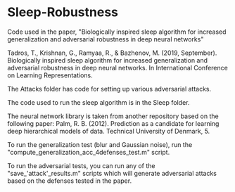 # Sleep-Robustness

Code used in the paper, "Biologically inspired sleep algorithm for increased generalization and adversarial robustness in deep neural networks"

Tadros, T., Krishnan, G., Ramyaa, R., & Bazhenov, M. (2019, September). Biologically inspired sleep algorithm for increased generalization and adversarial robustness in deep neural networks. In International Conference on Learning Representations.

The Attacks folder has code for setting up various adversarial attacks.

The code used to run the sleep algorithm is in the Sleep folder.

The neural network library is taken from another repository based on the following paper:
Palm, R. B. (2012). Prediction as a candidate for learning deep hierarchical models of data. Technical University of Denmark, 5.

To run the generalization test (blur and Gaussian noise), run the "compute_generalization_acc_4defenses_test.m" script.

To run the adversarial tests, you can run any of the "save_'attack'_results.m" scripts which will generate adversarial attacks based on the defenses tested in the paper.
